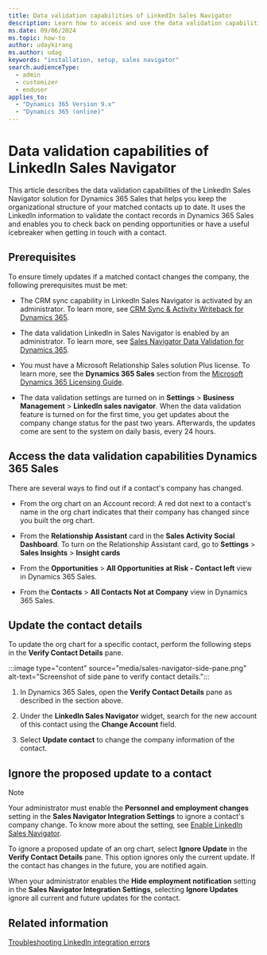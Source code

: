 ```yaml
---
title: Data validation capabilities of LinkedIn Sales Navigator
description: Learn how to access and use the data validation capabilities of LinkedIn Sales Navigator. The solution uses LinkedIn information to validate contact records.
ms.date: 09/06/2024
ms.topic: how-to
author: udaykirang
ms.author: udag
keywords: "installation, setup, sales navigator"
search.audienceType: 
  - admin
  - customizer
  - enduser
applies_to: 
  - "Dynamics 365 Version 9.x"
  - "Dynamics 365 (online)"
---
```


# Data validation capabilities of LinkedIn Sales Navigator

This article describes the data validation capabilities of the LinkedIn Sales Navigator solution for Dynamics 365 Sales that helps you keep the organizational structure of your matched contacts up to date. It uses the LinkedIn information to validate the contact records in Dynamics 365 Sales and enables you to check back on pending opportunities or have a useful icebreaker when getting in touch with a contact.

## Prerequisites

To ensure timely updates if a matched contact changes the company, the following prerequisites must be met:

- The CRM sync capability in LinkedIn Sales Navigator is activated by an administrator. To learn more, see [CRM Sync & Activity Writeback for Dynamics 365](https://business.linkedin.com/sales-solutions/sales-navigator-customer-hub/resources/ms-dynamics-sync-activity-writeback).

- The data validation LinkedIn in Sales Navigator is enabled by an administrator. To learn more, see [Sales Navigator Data Validation for Dynamics 365](https://business.linkedin.com/sales-solutions/sales-navigator-customer-hub/resources/data-validation-dynamics).

- You must have a Microsoft Relationship Sales solution Plus license. To learn more, see the **Dynamics 365 Sales** section from the [Microsoft Dynamics 365 Licensing Guide](https://go.microsoft.com/fwlink/?LinkId=866544).

- The data validation settings are turned on in **Settings** > **Business Management** > **LinkedIn sales navigator**. When the data validation feature is turned on for the first time, you get updates about the company change status for the past two years. Afterwards, the updates come are sent to the system on daily basis, every 24 hours.

## Access the data validation capabilities Dynamics 365 Sales

There are several ways to find out if a contact's company has changed.

- From the org chart on an Account record: A red dot next to a contact's name in the org chart indicates that their company has changed since you built the org chart.

- From the **Relationship Assistant** card in the **Sales Activity Social Dashboard**. To turn on the Relationship Assistant card, go to **Settings** > **Sales Insights** > **Insight cards**

- From the **Opportunities** > **All Opportunities at Risk - Contact left** view in Dynamics 365 Sales.

- From the **Contacts** > **All Contacts Not at Company** view in Dynamics 365 Sales.

## Update the contact details

To update the org chart for a specific contact, perform the following steps in the **Verify Contact Details** pane.

:::image type="content" source="media/sales-navigator-side-pane.png" alt-text="Screenshot of side pane to verify contact details.":::

1. In Dynamics 365 Sales, open the **Verify Contact Details** pane as described in the section above.

1. Under the **LinkedIn Sales Navigator** widget, search for the new account of this contact using the **Change Account** field.

1. Select **Update contact** to change the company information of the contact.

## Ignore the proposed update to a contact

>[!NOTE]
>Your administrator must enable the **Personnel and employment changes** setting in the **Sales Navigator Integration Settings** to ignore a contact's company change. To know more about the setting, see [Enable LinkedIn Sales Navigator](install-sales-navigator.md#enable-linkedin-sales-navigator).  

To ignore a proposed update of an org chart, select **Ignore Update** in the **Verify Contact Details** pane. This option ignores only the current update. If the contact has changes in the future, you are notified again.  

When your administrator enables the **Hide employment notification** setting in the **Sales Navigator Integration Settings**, selecting **Ignore Updates** ignore all current and future updates for the contact.  

## Related information

[Troubleshooting LinkedIn integration errors](ts-linkedin-integration.md)
